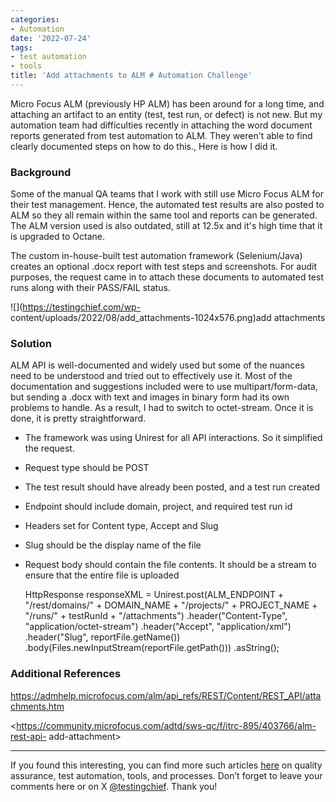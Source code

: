 ```yaml
---
categories:
- Automation
date: '2022-07-24'
tags:
- test automation
- tools
title: 'Add attachments to ALM # Automation Challenge'
---
```


Micro Focus ALM (previously HP ALM) has been around for a long time, and
attaching an artifact to an entity (test, test run, or defect) is not new. But
my automation team had difficulties recently in attaching the word document
reports generated from test automation to ALM. They weren't able to find
clearly documented steps on how to do this., Here is how I did it.

### **Background**

Some of the manual QA teams that I work with still use Micro Focus ALM for
their test management. Hence, the automated test results are also posted to
ALM so they all remain within the same tool and reports can be generated. The
ALM version used is also outdated, still at 12.5x and it's high time that it
is upgraded to Octane.

The custom in-house-built test automation framework (Selenium/Java) creates an
optional .docx report with test steps and screenshots. For audit purposes, the
request came in to attach these documents to automated test runs along with
their PASS/FAIL status.

![](https://testingchief.com/wp-
content/uploads/2022/08/add_attachments-1024x576.png)add attachments

### Solution

ALM API is well-documented and widely used but some of the nuances need to be
understood and tried out to effectively use it. Most of the documentation and
suggestions included were to use multipart/form-data, but sending a .docx with
text and images in binary form had its own problems to handle. As a result, I
had to switch to octet-stream. Once it is done, it is pretty straightforward.

  * The framework was using Unirest for all API interactions. So it simplified the request.
  * Request type should be POST
  * The test result should have already been posted, and a test run created
  * Endpoint should include domain, project, and required test run id 
  * Headers set for Content type, Accept and Slug
  * Slug should be the display name of the file
  * Request body should contain the file contents. It should be a stream to ensure that the entire file is uploaded

    
    
    HttpResponse<string> responseXML = Unirest.post(ALM_ENDPOINT + "/rest/domains/" + DOMAIN_NAME + "/projects/" + PROJECT_NAME + "/runs/" + testRunId + "/attachments")
    .header("Content-Type", "application/octet-stream")
    .header("Accept", "application/xml")
    .header("Slug", reportFile.getName())
    .body(Files.newInputStream(reportFile.getPath()))
    .asString();

### Additional References

<https://admhelp.microfocus.com/alm/api_refs/REST/Content/REST_API/attachments.htm>

<https://community.microfocus.com/adtd/sws-qc/f/itrc-895/403766/alm-rest-api-
add-attachment>

* * *

If you found this interesting, you can find more such articles
[here](https://skthetester.github.io/) on quality assurance, test automation,
tools, and processes. Don’t forget to leave your comments here or on X
[@testingchief](https://x.com/testingchief). Thank you!